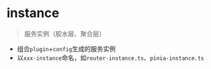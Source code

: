 # instance

> 服务实例（胶水层、聚合层）

- 组合`plugin`+`config`生成的服务实例
- 以`xxx-instance`命名，如`router-instance.ts`、`pinia-instance.ts`
